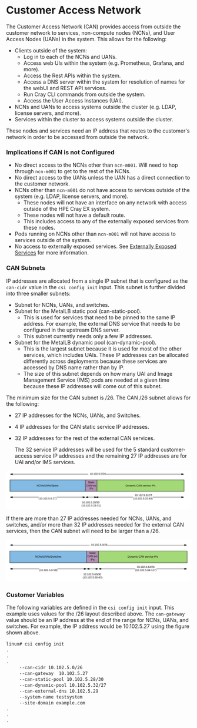 # Customer Access Network

The Customer Access Network \(CAN\) provides access from outside the customer network to services, non-compute nodes \(NCNs\), and User Access Nodes \(UANs\) in the system. This allows for the following:

-   Clients outside of the system:
    -   Log in to each of the NCNs and UANs.
    -   Access web UIs within the system \(e.g. Prometheus, Grafana, and more\).
    -   Access the Rest APIs within the system.
    -   Access a DNS server within the system for resolution of names for the webUI and REST API services.
    -   Run Cray CLI commands from outside the system.
    -   Access the User Access Instances \(UAI\).
-   NCNs and UANs to access systems outside the cluster \(e.g. LDAP, license servers, and more\).
-   Services within the cluster to access systems outside the cluster.

These nodes and services need an IP address that routes to the customer's network in order to be accessed from outside the network.

### Implications if CAN is not Configured

-   No direct access to the NCNs other than `ncn-m001`. Will need to hop through `ncn-m001` to get to the rest of the NCNs.
-   No direct access to the UANs unless the UAN has a direct connection to the customer network.
-   NCNs other than `ncn-m001` do not have access to services outside of the system \(e.g. LDAP, license servers, and more\).
    -   These nodes will not have an interface on any network with access outside of the HPE Cray EX system.
    -   These nodes will not have a default route.
    -   This includes access to any of the externally exposed services from these nodes.
-   Pods running on NCNs other than `ncn-m001` will not have access to services outside of the system.
-   No access to externally exposed services. See [Externally Exposed Services](Externally_Exposed_Services.md) for more information.

### CAN Subnets

IP addresses are allocated from a single IP subnet that is configured as the `can-cidr` value in the `csi config init` input. This subnet is further divided into three smaller subnets:

-   Subnet for NCNs, UANs, and switches.
-   Subnet for the MetalLB static pool \(can-static-pool\).
    -   This is used for services that need to be pinned to the same IP address. For example, the external DNS service that needs to be configured in the upstream DNS server.
    -   This subnet currently needs only a few IP addresses.
-   Subnet for the MetalLB dynamic pool \(can-dynamic-pool\).
    -   This is the largest subnet because it is used for most of the other services, which includes UAIs. These IP addresses can be allocated differently across deployments because these services are accessed by DNS name rather than by IP.
    -   The size of this subnet depends on how many UAI and Image Management Service \(IMS\) pods are needed at a given time because these IP addresses will come out of this subnet.

The minimum size for the CAN subnet is /26. The CAN /26 subnet allows for the following:

-   27 IP addresses for the NCNs, UANs, and Switches.
-   4 IP addresses for the CAN static service IP addresses.
-   32 IP addresses for the rest of the external CAN services.

    The 32 service IP addresses will be used for the 5 standard customer-access service IP addresses and the remaining 27 IP addresses are for UAI and/or IMS services.


![CAN /26 Subnet Layout](../../../img/operations/CAN_26_Subnet.PNG "CAN /26 Subnet Layout")

If there are more than 27 IP addresses needed for NCNs, UANs, and switches, and/or more than 32 IP addresses needed for the external CAN services, then the CAN subnet will need to be larger than a /26.

![CAN /25 Subnet Layout](../../../img/operations/CAN_25_Subnet.PNG "CAN /25 Subnet Layout")

### Customer Variables

The following variables are defined in the `csi config init` input. This example uses values for the /26 layout described above. The `can-gateway` value should be an IP address at the end of the range for NCNs, UANs, and switches. For example, the IP address would be 10.102.5.27 using the figure shown above.

```screen
linux# csi config init
.
.
.
     --can-cidr 10.102.5.0/26
     --can-gateway  10.102.5.27
     --can-static-pool 10.102.5.28/30
     --can-dynamic-pool 10.102.5.32/27
     --can-external-dns 10.102.5.29
     --system-name testsystem
     --site-domain example.com
.
.
.
```

